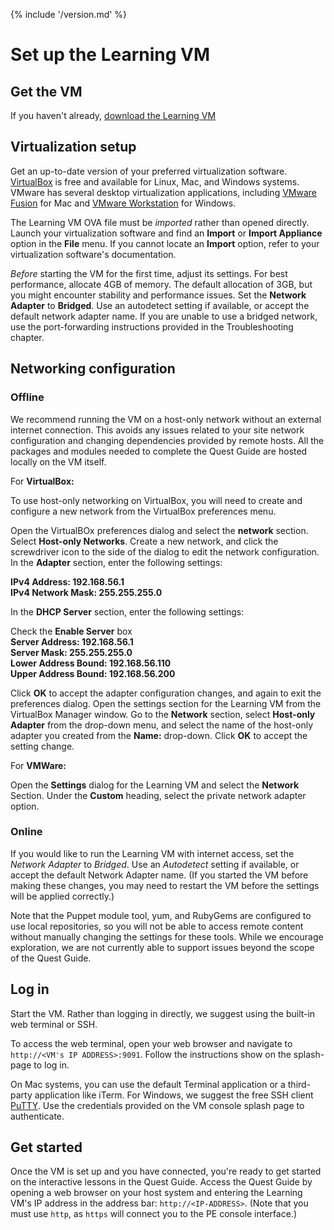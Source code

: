 {% include '/version.md' %}

# Set up the Learning VM

## Get the VM

If you haven't already, [download the Learning VM](https://puppet.com/download-learning-vm)

## Virtualization setup

Get an up-to-date version of your preferred virtualization software.
[VirtualBox](https://www.virtualbox.org/wiki/Downloads) is free and available
for Linux, Mac, and Windows systems. VMware has several desktop virtualization
applications, including [VMware
Fusion](https://www.vmware.com/products/fusion/) for Mac and [VMware
Workstation](https://www.vmware.com/products/workstation/) for Windows.

The Learning VM OVA file must be *imported* rather than opened directly.
Launch your virtualization software and find an **Import** or **Import
Appliance** option in the **File** menu. If you cannot locate an **Import**
option, refer to your virtualization software's documentation.

*Before* starting the VM for the first time, adjust its settings.  For best
performance, allocate 4GB of memory. The default allocation of 3GB, but you
might encounter stability and performance issues. Set the **Network Adapter**
to **Bridged**.  Use an autodetect setting if available, or accept the default
network adapter name. If you are unable to use a bridged network, use the
port-forwarding instructions provided in the Troubleshooting chapter.

## Networking configuration

### Offline

We recommend running the VM on a host-only network without an external internet
connection. This avoids any issues related to your site network configuration
and changing dependencies provided by remote hosts. All the packages and
modules needed to complete the Quest Guide are hosted locally on the VM itself.

For **VirtualBox:**

To use host-only networking on VirtualBox, you will need to create and
configure a new network from the VirtualBox preferences menu.

Open the VirtualBOx preferences dialog and select the **network** section.
Select **Host-only Networks**. Create a new network, and click the screwdriver
icon to the side of the dialog to edit the network configuration. In the
**Adapter** section, enter the following settings:  

**IPv4 Address: 192.168.56.1**  
**IPv4 Network Mask: 255.255.255.0**  

In the **DHCP Server** section, enter the following settings:

Check the **Enable Server** box  
**Server Address: 192.168.56.1**  
**Server Mask: 255.255.255.0**  
**Lower Address Bound: 192.168.56.110**  
**Upper Address Bound: 192.168.56.200**  

Click **OK** to accept the adapter configuration changes, and again to exit the
preferences dialog. Open the settings section for the Learning VM from the
VirtualBox Manager window. Go to the **Network** section, select **Host-only
Adapter** from the drop-down menu, and select the name of the host-only adapter
you created from the **Name:** drop-down. Click **OK** to accept the setting
change.

For **VMWare:**  

Open the **Settings** dialog for the Learning VM and select the **Network**
Section. Under the **Custom** heading, select the private network adapter
option.

### Online

If you would like to run the Learning VM with internet access, set the
*Network Adapter* to *Bridged*. Use an *Autodetect* setting if available, or
accept the default Network Adapter name. (If you started the VM before making
these changes, you may need to restart the VM before the settings will be
applied correctly.)

Note that the Puppet module tool, yum, and RubyGems are configured to use local
repositories, so you will not be able to access remote content without manually
changing the settings for these tools. While we encourage exploration, we are
not currently able to support issues beyond the scope of the Quest Guide.

## Log in

Start the VM. Rather than logging in directly, we suggest using the built-in
web terminal or SSH.

To access the web terminal, open your web browser and navigate to
`http://<VM's IP ADDRESS>:9091`. Follow the instructions show on the
splash-page to log in.

On Mac systems, you can use the default Terminal application or a third-party
application like iTerm. For Windows, we suggest the free SSH client
[PuTTY](http://www.putty.org/). Use the credentials provided on the VM console
splash page to authenticate.

## Get started

Once the VM is set up and you have connected, you're ready to get started on
the interactive lessons in the Quest Guide. Access the Quest Guide by opening a
web browser on your host system and entering the Learning VM's IP address in
the address bar: `http://<IP-ADDRESS>`. (Note that you must use `http`, as 
`https` will connect you to the PE console interface.)
